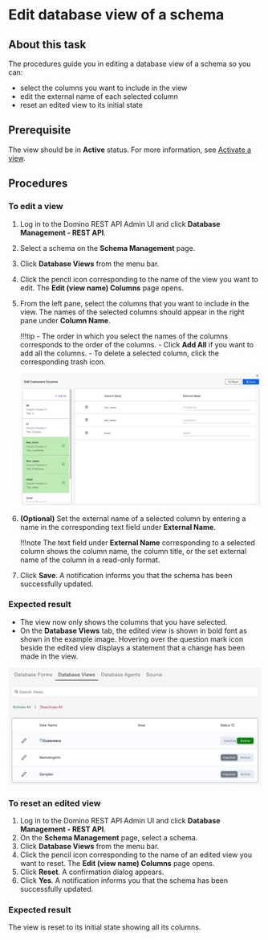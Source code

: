 # Edit database view of a schema
 
## About this task
 
The procedures guide you in editing a database view of a schema so you can:

- select the columns you want to include in the view 
- edit the external name of each selected column
- reset an edited view to its initial state
 
## Prerequisite
 
The view should be in **Active** status. For more information, see [Activate a view](../../references/usingwebui/schemaui.md#activate-a-view).

## Procedures 

### To edit a view
 
1. Log in to the Domino REST API Admin UI and click **Database Management - REST API**.
2. Select a schema on the **Schema Management** page.
3. Click **Database Views** from the menu bar. 
4. Click the pencil icon corresponding to the name of the view you want to edit. The **Edit (view name) Columns** page opens. 
5. From the left pane, select the columns that you want to include in the view. The names of the selected columns should appear in the right pane under **Column Name**. 

    !!!tip
	    - The order in which you select the names of the columns corresponds to the order of the columns.
	    - Click **Add All** if you want to add all the columns. 
	    - To delete a selected column, click the corresponding trash icon. 

    ![Edit view name column](../../assets/images/editviewcolumn.png)

6.  **(Optional)** Set the external name of a selected column by entering a name in the corresponding text field under **External Name**.

    !!!note
        The text field under **External Name** corresponding to a selected column shows the column name, the column title, or the set external name of the column in a read-only format. 

7. Click **Save**. A notification informs you that the schema has been successfully updated.   

### Expected result 

- The view now only shows the columns that you have selected. 
- On the **Database Views** tab, the edited view is shown in bold font as shown in the example image. Hovering over the question mark icon beside the edited view displays a statement that a change has been made in the view.  

![Updated view](../../assets/images/updateddbview.png)
 
### To reset an edited view
 
1. Log in to the Domino REST API Admin UI and click **Database Management - REST API**.
2. On the **Schema Management** page, select a schema.
3. Click **Database Views** from the menu bar. 
4. Click the pencil icon corresponding to the name of an edited view you want to reset. The **Edit (view name) Columns** page opens. 
5. Click **Reset**. A confirmation dialog appears.
6. Click **Yes**. A notification informs you that the schema has been successfully updated.

### Expected result

The view is reset to its initial state showing all its columns.
